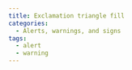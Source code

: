 ```yaml
---
title: Exclamation triangle fill
categories:
  - Alerts, warnings, and signs
tags:
  - alert
  - warning
---
```

